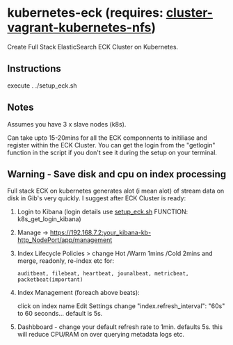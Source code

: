 # kubernetes-eck (requires: [cluster-vagrant-kubernetes-nfs](https://github.com/karlring-devops/cluster-vagrant-kubernetes-nfs))

Create Full Stack ElasticSearch ECK Cluster on Kubernetes. 

## Instructions

execute  . ./setup_eck.sh

## Notes

Assumes you have 3 x slave nodes (k8s).

Can take upto 15-20mins for all the ECK componnents to initiliase and register within the ECK Cluster.  You can get the login from the "getlogin" function in the script if you don't see it during the setup on your terminal.

## Warning - Save disk and cpu on index processing

Full stack ECK on kubernetes generates alot (i mean alot) of stream data on disk in Gib's very quickly.  I suggest after ECK Cluster is ready:

   1) Login to Kibana  (login details use [setup_eck.sh](https://github.com/karlring-devops/kubernetes-eck/blob/main/setup_eck.sh) FUNCTION: k8s_get_login_kibana)
   2) Manage -> https://192.168.7.2:your_kibana-kb-http_NodePort/app/management 
   3) Index Lifecycle Policies > change Hot /Warm 1mins /Cold 2mins and merge, readonly, re-index etc for:
  
          auditbeat, filebeat, heartbeat, jounalbeat, metricbeat, packetbeat(important)
   
  4) Index Management (foreach above beats):
  
      click on index name
      Edit Settings
      change "index.refresh_interval": "60s" to 60 seconds... default is 5s.
  
  5) Dashbboard - change your default refresh rate to 1min. defaults 5s. this will reduce CPU/RAM on over querying metadata logs etc.
  
  
